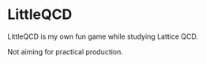 # LittleQCD

LittleQCD is my own fun game while studying Lattice QCD.

Not aiming for practical production.
